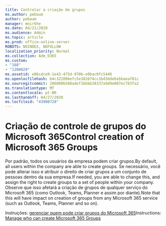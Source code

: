 ```yaml
---
title: Controlar a criação de grupos
ms.author: pebaum
author: pebaum
manager: mnirkhe
ms.date: 04/21/2020
ms.audience: Admin
ms.topic: article
ms.prod: office-online-server
ROBOTS: NOINDEX, NOFOLLOW
localization_priority: Normal
ms.collection: Adm_O365
ms.custom:
- "168"
- "1200029"
ms.assetid: e06cdce9-1e43-475d-970b-e0bac0fc5446
ms.openlocfilehash: b4c322896efc5e382674cc1bd3dde6a5baeaf81c
ms.sourcegitcommit: 286000b588adef1bbbb28337a9d9e087ec783fa2
ms.translationtype: MT
ms.contentlocale: pt-BR
ms.lasthandoff: 04/27/2020
ms.locfileid: "43908728"
---
```

# <a name="control-creation-of-microsoft-365-groups"></a><span data-ttu-id="12715-102">Criação de controle de grupos do Microsoft 365</span><span class="sxs-lookup"><span data-stu-id="12715-102">Control creation of Microsoft 365 Groups</span></span>

<span data-ttu-id="12715-103">Por padrão, todos os usuários da empresa podem criar grupos.</span><span class="sxs-lookup"><span data-stu-id="12715-103">By default, all users within the company are able to create groups.</span></span> <span data-ttu-id="12715-104">Se necessário, você pode alterar isso e atribuir o direito de criar grupos a um conjunto de pessoas dentro da sua empresa.</span><span class="sxs-lookup"><span data-stu-id="12715-104">If needed, you are able to change this, and assign the right to create groups to a set of people within your company.</span></span> <span data-ttu-id="12715-105">Observe que isso afetará a criação de grupos de qualquer serviço do Microsoft 365 (como Outlook, Teams, Planner e assim por diante).</span><span class="sxs-lookup"><span data-stu-id="12715-105">Note that this will have impact on creation of groups from any Microsoft 365 service (such as Outlook, Teams, Planner and so on).</span></span>
  
<span data-ttu-id="12715-106">Instruções: [gerenciar quem pode criar grupos do Microsoft 365](https://docs.microsoft.com/office365/admin/create-groups/manage-creation-of-groups)</span><span class="sxs-lookup"><span data-stu-id="12715-106">Instructions: [Manage who can create Microsoft 365 Groups](https://docs.microsoft.com/office365/admin/create-groups/manage-creation-of-groups)</span></span>
